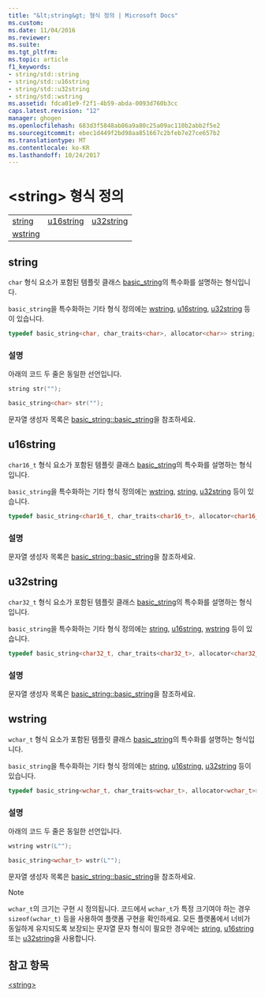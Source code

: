 ```yaml
---
title: "&lt;string&gt; 형식 정의 | Microsoft Docs"
ms.custom: 
ms.date: 11/04/2016
ms.reviewer: 
ms.suite: 
ms.tgt_pltfrm: 
ms.topic: article
f1_keywords:
- string/std::string
- string/std::u16string
- string/std::u32string
- string/std::wstring
ms.assetid: fdca01e9-f2f1-4b59-abda-0093d760b3cc
caps.latest.revision: "12"
manager: ghogen
ms.openlocfilehash: 683d3f5848ab86a9a80c25a09ac110b2abb2f5e2
ms.sourcegitcommit: ebec1d449f2bd98aa851667c2bfeb7e27ce657b2
ms.translationtype: MT
ms.contentlocale: ko-KR
ms.lasthandoff: 10/24/2017
---
```

# <a name="ltstringgt-typedefs"></a>&lt;string&gt; 형식 정의
||||  
|-|-|-|  
|[string](#string)|[u16string](#u16string)|[u32string](#u32string)|  
|[wstring](#wstring)|  
  
##  <a name="string"></a>  string  
 `char` 형식 요소가 포함된 템플릿 클래스 [basic_string](../standard-library/basic-string-class.md)의 특수화를 설명하는 형식입니다.  
  
 `basic_string`을 특수화하는 기타 형식 정의에는 [wstring](../standard-library/string-typedefs.md#wstring), [u16string](../standard-library/string-typedefs.md#u16string), [u32string](../standard-library/string-typedefs.md#u32string) 등이 있습니다.  
  
```cpp  
typedef basic_string<char, char_traits<char>, allocator<char>> string;
```  
  
### <a name="remarks"></a>설명  
 아래의 코드 두 줄은 동일한 선언입니다.  
  
```cpp  
string str("");

basic_string<char> str("");
```  
  
 문자열 생성자 목록은 [basic_string::basic_string](../standard-library/basic-string-class.md#basic_string)을 참조하세요.  
  
##  <a name="u16string"></a>  u16string  
 `char16_t` 형식 요소가 포함된 템플릿 클래스 [basic_string](../standard-library/basic-string-class.md)의 특수화를 설명하는 형식입니다.  
  
 `basic_string`을 특수화하는 기타 형식 정의에는 [wstring](../standard-library/string-typedefs.md#wstring), [string](../standard-library/string-typedefs.md#string), [u32string](../standard-library/string-typedefs.md#u32string) 등이 있습니다.  
  
```cpp  
typedef basic_string<char16_t, char_traits<char16_t>, allocator<char16_t>> u16string;
```  
  
### <a name="remarks"></a>설명  
 문자열 생성자 목록은 [basic_string::basic_string](../standard-library/basic-string-class.md#basic_string)을 참조하세요.  
  
##  <a name="u32string"></a>  u32string  
 `char32_t` 형식 요소가 포함된 템플릿 클래스 [basic_string](../standard-library/basic-string-class.md)의 특수화를 설명하는 형식입니다.  
  
 `basic_string`을 특수화하는 기타 형식 정의에는 [string](../standard-library/string-typedefs.md#string), [u16string](../standard-library/string-typedefs.md#u16string), [wstring](../standard-library/string-typedefs.md#wstring) 등이 있습니다.  
  
```cpp  
typedef basic_string<char32_t, char_traits<char32_t>, allocator<char32_t>> u32string;
```  
  
### <a name="remarks"></a>설명  
 문자열 생성자 목록은 [basic_string::basic_string](../standard-library/basic-string-class.md#basic_string)을 참조하세요.  
  
##  <a name="wstring"></a>  wstring  
 `wchar_t` 형식 요소가 포함된 템플릿 클래스 [basic_string](../standard-library/basic-string-class.md)의 특수화를 설명하는 형식입니다.  
  
 `basic_string`을 특수화하는 기타 형식 정의에는 [string](../standard-library/string-typedefs.md#string), [u16string](../standard-library/string-typedefs.md#u16string), [u32string](../standard-library/string-typedefs.md#u32string) 등이 있습니다.  
  
```cpp  
typedef basic_string<wchar_t, char_traits<wchar_t>, allocator<wchar_t>> wstring;
```  
  
### <a name="remarks"></a>설명  
 아래의 코드 두 줄은 동일한 선언입니다.  
  
```cpp  
wstring wstr(L"");

basic_string<wchar_t> wstr(L"");
```  
  
 문자열 생성자 목록은 [basic_string::basic_string](../standard-library/basic-string-class.md#basic_string)을 참조하세요.  
  
> [!NOTE]
>  `wchar_t`의 크기는 구현 시 정의됩니다. 코드에서 `wchar_t`가 특정 크기여야 하는 경우 `sizeof(wchar_t)` 등을 사용하여 플랫폼 구현을 확인하세요. 모든 플랫폼에서 너비가 동일하게 유지되도록 보장되는 문자열 문자 형식이 필요한 경우에는 [string](../standard-library/string-typedefs.md#string), [u16string](../standard-library/string-typedefs.md#u16string) 또는 [u32string](../standard-library/string-typedefs.md#u32string)을 사용합니다.  
  
## <a name="see-also"></a>참고 항목  
 [\<string>](../standard-library/string.md)



